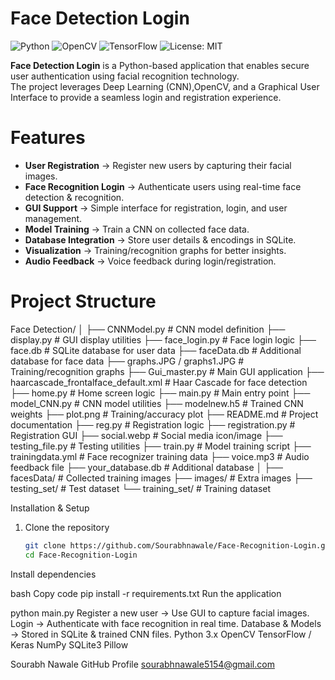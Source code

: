 # Face Detection Login

![Python](https://img.shields.io/badge/Python-3.x-blue)
![OpenCV](https://img.shields.io/badge/OpenCV-Enabled-green)
![TensorFlow](https://img.shields.io/badge/TensorFlow-Keras-orange)
![License: MIT](https://img.shields.io/badge/License-MIT-yellow.svg)


**Face Detection Login** is a Python-based application that enables secure user authentication using facial recognition technology.  
The project leverages Deep Learning (CNN),OpenCV, and a Graphical User Interface to provide a seamless login and registration experience.  

# Features
- **User Registration** → Register new users by capturing their facial images.  
- **Face Recognition Login** → Authenticate users using real-time face detection & recognition.  
- **GUI Support** → Simple interface for registration, login, and user management.  
- **Model Training** → Train a CNN on collected face data.  
- **Database Integration** → Store user details & encodings in SQLite.  
- **Visualization** → Training/recognition graphs for better insights.  
- **Audio Feedback** → Voice feedback during login/registration.  



# Project Structure
Face Detection/
│
├── CNNModel.py # CNN model definition
├── display.py # GUI display utilities
├── face_login.py # Face login logic
├── face.db # SQLite database for user data
├── faceData.db # Additional database for face data
├── graphs.JPG / graphs1.JPG # Training/recognition graphs
├── Gui_master.py # Main GUI application
├── haarcascade_frontalface_default.xml # Haar Cascade for face detection
├── home.py # Home screen logic
├── main.py # Main entry point
├── model_CNN.py # CNN model utilities
├── modelnew.h5 # Trained CNN weights
├── plot.png # Training/accuracy plot
├── README.md # Project documentation
├── reg.py # Registration logic
├── registration.py # Registration GUI
├── social.webp # Social media icon/image
├── testing_file.py # Testing utilities
├── train.py # Model training script
├── trainingdata.yml # Face recognizer training data
├── voice.mp3 # Audio feedback file
├── your_database.db # Additional database
│
├── facesData/ # Collected training images
├── images/ # Extra images
├── testing_set/ # Test dataset
└── training_set/ # Training dataset



 Installation & Setup

1. Clone the repository
   ```bash
   git clone https://github.com/Sourabhnawale/Face-Recognition-Login.git
   cd Face-Recognition-Login
Install dependencies

bash
Copy code
pip install -r requirements.txt
Run the application

python main.py
Register a new user → Use GUI to capture facial images.
Login → Authenticate with face recognition in real time.
Database & Models → Stored in SQLite & trained CNN files.
Python 3.x
OpenCV
TensorFlow / Keras
NumPy
SQLite3
Pillow


Sourabh Nawale
GitHub Profile
sourabhnawale5154@gmail.com



